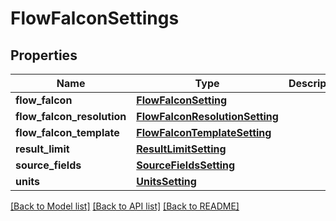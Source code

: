 # FlowFalconSettings

## Properties
Name | Type | Description | Notes
------------ | ------------- | ------------- | -------------
**flow_falcon** | [**FlowFalconSetting**](FlowFalconSetting.md) |  | [optional] 
**flow_falcon_resolution** | [**FlowFalconResolutionSetting**](FlowFalconResolutionSetting.md) |  | [optional] 
**flow_falcon_template** | [**FlowFalconTemplateSetting**](FlowFalconTemplateSetting.md) |  | [optional] 
**result_limit** | [**ResultLimitSetting**](ResultLimitSetting.md) |  | [optional] 
**source_fields** | [**SourceFieldsSetting**](SourceFieldsSetting.md) |  | [optional] 
**units** | [**UnitsSetting**](UnitsSetting.md) |  | [optional] 

[[Back to Model list]](../README.md#documentation-for-models) [[Back to API list]](../README.md#documentation-for-api-endpoints) [[Back to README]](../README.md)


